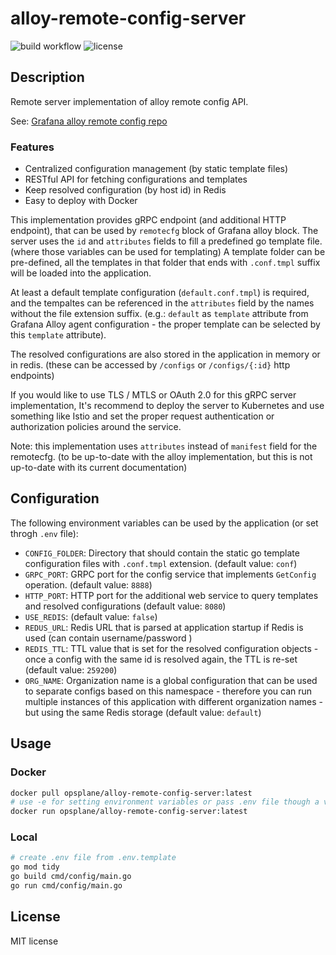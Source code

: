 # alloy-remote-config-server

![build workflow](https://github.com/opsplane-services/alloy-remote-config-server/actions/workflows/docker-publish.yml/badge.svg)
![license](http://img.shields.io/badge/license-Apache%20v2-blue.svg)

## Description

Remote server implementation of alloy remote config API.

See: [Grafana alloy remote config repo](https://github.com/grafana/alloy-remote-config)

### Features
- Centralized configuration management (by static template files)
- RESTful API for fetching configurations and templates
- Keep resolved configuration (by host id) in Redis
- Easy to deploy with Docker

This implementation provides gRPC endpoint (and additional HTTP endpoint), that can be used by `remotecfg` block of Grafana alloy block. The server uses the `id` and `attributes` fields to fill a predefined go template file. (where those variables can be used for templating) A template folder can be pre-defined, all the templates in that folder that ends with `.conf.tmpl` suffix will be loaded into the application. 

At least a default template configuration (`default.conf.tmpl`) is required, and the tempaltes can be referenced in the `attributes` field by the names without the file extension suffix. (e.g.: `default` as `template` attribute from Grafana Alloy agent configuration - the proper template can be selected by this `template` attribute). 

The resolved configurations are also stored in the application in memory or in redis. (these can be accessed by `/configs` or `/configs/{:id}` http endpoints)

If you would like to use TLS / MTLS or OAuth 2.0 for this gRPC server implementation, It's recommend to deploy the server to Kubernetes and use something like Istio and set the proper request authentication or authorization policies around the service.

Note: this implementation uses `attributes` instead of `manifest` field for the remotecfg. (to be up-to-date with the alloy implementation, but this is not up-to-date with its current documentation)

## Configuration

The following environment variables can be used by the application (or set throgh `.env` file):

- `CONFIG_FOLDER`: Directory that should contain the static go template configuration files with `.conf.tmpl` extension. (default value: `conf`)
- `GRPC_PORT`: GRPC port for the config service that implements `GetConfig` operation. (default value: `8888`)
- `HTTP_PORT`: HTTP port for the additional web service to query templates and resolved configurations (default value: `8080`)
- `USE_REDIS`: (default value: `false`)
- `REDUS_URL`: Redis URL that is parsed at application startup if Redis is used (can contain username/password )
- `REDIS_TTL`: TTL value that is set for the resolved configuration objects - once a config with the same id is resolved again, the TTL is re-set (default value: `259200`)
- `ORG_NAME`: Organization name is a global configuration that can be used to separate configs based on this namespace - therefore you can run multiple instances of this application with different organization names - but using the same Redis storage (default value: `default`)

## Usage

### Docker

```bash
docker pull opsplane/alloy-remote-config-server:latest
# use -e for setting environment variables or pass .env file though a volume with -v
docker run opsplane/alloy-remote-config-server:latest
```

### Local

```bash
# create .env file from .env.template
go mod tidy
go build cmd/config/main.go
go run cmd/config/main.go
```

## License

MIT license
